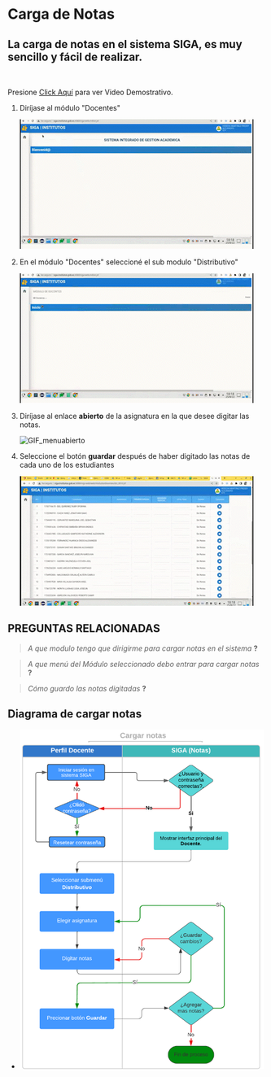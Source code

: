 # **Carga de Notas**
## **La carga de notas en el sistema SIGA, es muy sencillo y fácil de realizar.**
<br>

Presione [Click Aquí](https://youtu.be/JKhc79c-A_E) para ver Video Demostrativo.  


1. Diríjase al módulo "Docentes"

    ![GIF](CDN_NOTAS_AdobeExpress.gif)

2. En el módulo "Docentes"
seleccioné el sub modulo "Distributivo"

    ![GIF_menu](CDN_Menu.gif)

3. Diríjase al enlace  **abierto** de la asignatura  en la que desee digitar las notas.
   
    ![GIF_menuabierto](CDN_Menuabierto.gif)

4. Seleccione el botón **guardar** después de haber digitado las notas de cada uno de los estudiantes
 
    ![GIF_guardar](CDN_Guardar.gif)


## **PREGUNTAS RELACIONADAS**
 
> *A que modulo tengo que dirigirme para cargar notas en el sistema* **?**

> *A que menú del Módulo seleccionado debo entrar para cargar notas* **?**

> *Cómo guardo las notas digitadas* **?**

## **Diagrama de cargar notas**
* ![Diagrama2](31.CargarNotas.png)


